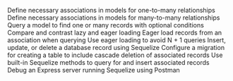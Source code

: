 Define necessary associations in models for one-to-many relationships
Define necessary associations in models for many-to-many relationships
Query a model to find one or many records with optional conditions
Compare and contrast lazy and eager loading
Eager load records from an association when querying
Use eager loading to avoid N + 1 queries
Insert, update, or delete a database record using Sequelize
Configure a migration for creating a table to include cascade deletion of associated records
Use built-in Sequelize methods to query for and insert associated records
Debug an Express server running Sequelize using Postman